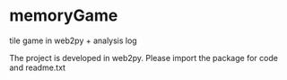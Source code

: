 # memoryGame
tile game in web2py + analysis log

The project is developed in web2py. Please import the package for code and readme.txt
